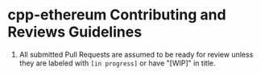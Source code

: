 # cpp-ethereum Contributing and Reviews Guidelines

1. All submitted Pull Requests are assumed to be ready for review 
   unless they are labeled with `[in progress]` 
   or have "[WIP]" in title.
